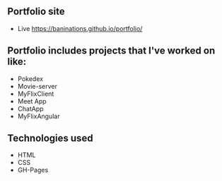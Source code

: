 ## Portfolio site 
- Live https://baninations.github.io/portfolio/

## Portfolio includes projects that I've worked on like: 
- Pokedex
- Movie-server
- MyFlixClient
- Meet App
- ChatApp
- MyFlixAngular

## Technologies used
- HTML
- CSS
- GH-Pages
